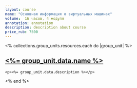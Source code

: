 ```yaml
---
layout: course
name: "Основная информация о виртуальных машинах"
volume:  16 часов, 4 модуля
annotation: annotation
description: description about course
price_rub: 7500
--- 
```


<% collections.group_units.resources.each do |group_unit| %>
  <article>
    <a href="<%= group_unit.relative_url %>"><h2><%= group_unit.data.name %></h2></a>

    <p><%= group_unit.data.description %></p>
  </article>
<% end %>
<ul> 
